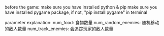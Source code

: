 before the game:
    make sure you have installed python & pip
    make sure you have installed pygame package, if not, "pip install pygame" in terminal

parameter explanation:
    num_food: 食物数量
    num_random_enemies: 随机移动的敌人数量
    num_track_enemies: 会追踪玩家的敌人数量
    